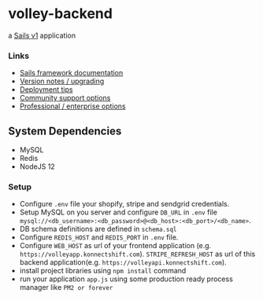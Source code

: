 # volley-backend

a [Sails v1](https://sailsjs.com) application


### Links

+ [Sails framework documentation](https://sailsjs.com/get-started)
+ [Version notes / upgrading](https://sailsjs.com/documentation/upgrading)
+ [Deployment tips](https://sailsjs.com/documentation/concepts/deployment)
+ [Community support options](https://sailsjs.com/support)
+ [Professional / enterprise options](https://sailsjs.com/enterprise)

## System Dependencies
+ MySQL
+ Redis
+ NodeJS 12

### Setup
+ Configure `.env` file your shopify, stripe and sendgrid credentials.  
+ Setup MySQL on you server and configure `DB_URL` in `.env` file `mysql://<db_username>:<db_password>@<db_host>:<db_port>/<db_name>`.
+ DB schema definitions are defined in `schema.sql`
+ Configure `REDIS_HOST` and `REDIS_PORT` in `.env` file.
+ Configure `WEB_HOST` as url of your frontend application (e.g. `https://volleyapp.konnectshift.com`). `STRIPE_REFRESH_HOST` as url of this backend application(e.g. `https://volleyapi.konnectshift.com`).
+ install project libraries using `npm install` command
+ run your application `app.js` using some production ready process manager like `PM2 or forever`


